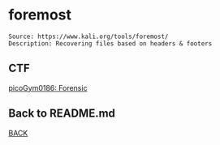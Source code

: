 # foremost
```
Source: https://www.kali.org/tools/foremost/
Description: Recovering files based on headers & footers
```

## CTF
[picoGym0186: Forensic](../picoCTF/picoGym0186.md)

## Back to README.md
[BACK](../README.md)